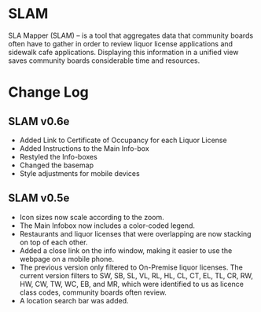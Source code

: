 # SLAM
SLA Mapper (SLAM) – is a tool that aggregates data that community boards often have to gather in order to review liquor license applications and sidewalk cafe applications. Displaying this information in a unified view saves community boards considerable time and resources.


# Change Log


## SLAM v0.6e
* Added Link to Certificate of Occupancy for each Liquor License
* Added Instructions to the Main Info-box
* Restyled the Info-boxes
* Changed the basemap 
* Style adjustments for mobile devices

## SLAM v0.5e
* Icon sizes now scale according to the zoom.
* The Main Infobox now includes a color-coded legend. 
* Restaurants and liquor licenses that were overlapping are now stacking on top of each other. 
* Added a close link on the info window, making it easier to use the webpage on a mobile phone. 
* The previous version only filtered to On-Premise liquor licenses. The current version filters to SW, SB, SL, VL, RL, HL, CL, CT, EL, TL, CR, RW, HW, CW, TW, WC, EB, and MR, which were identified to us as licence class codes, community boards often review. 
* A location search bar was added. 
